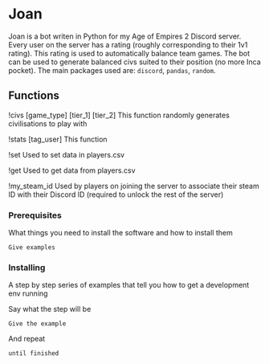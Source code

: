 # Joan

Joan is a bot writen in Python for my Age of Empires 2 Discord server. Every user on the server has a rating (roughly corresponding to their 1v1 rating). This rating is used to automatically balance team games. The bot can be used to generate balanced civs suited to their position (no more Inca pocket). The main packages used are: `discord`, `pandas`, `random`.

## Functions

!civs [game_type] [tier_1] [tier_2]
This function randomly generates civilisations to play with

!stats [tag_user]
This function 

!set
Used to set data in players.csv

!get
Used to get data from players.csv

!my_steam_id
Used by players on joining the server to associate their steam ID with their Discord ID (required to unlock the rest of the server)

### Prerequisites

What things you need to install the software and how to install them

```
Give examples
```

### Installing

A step by step series of examples that tell you how to get a development env running

Say what the step will be

```
Give the example
```

And repeat

```
until finished
```
